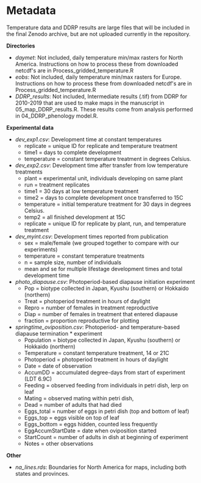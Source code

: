 # Metadata
Temperature data and DDRP results are large files that will be included in the final Zenodo archive, but are not uploaded currently in the repository.

**Directories**
* *daymet*: Not included, daily temperature min/max rasters for North America. Instructions on how to process these from downloaded netcdf's are in Process_gridded_temperature.R
* *eobs*: Not included, daily temperature min/max rasters for Europe. Instructions on how to process these from downloaded netcdf's are in Process_gridded_temperature.R
* *DDRP_results*: Not included, Intermediate results (.tif) from DDRP for 2010-2019 that are used to make maps in the manuscript in 05_map_DDRP_results.R. These results come from analysis performed in 04_DDRP_phenology model.R.

**Experimental data**
* *dev_exp1.csv*: Development time at constant temperatures
    * replicate = unique ID for replicate and temperature treatment
    * time1 = days to complete development
    * temperature = constant temperature treatment in degrees Celsius.
* *dev_exp2.csv*: Development time after transfer from low temperature treatments
    * plant = experimental unit, individuals developing on same plant
    * run = treatment replicates
    * time1 = 30 days at low temperature treatment
    * time2 = days to complete development once transferred to 15C
    * temperature = initial temperature treatment for 30 days in degrees Celsius.
    * temp2 = all finished development at 15C
    * replicate = unique ID for replicate by plant, run, and temperature treatment
* *dev_myint.csv*: Development times reported from publication
    * sex = male/female (we grouped together to compare with our experiments)
    * temperature = constant temperature treatments
    * n = sample size, number of individuals
    * mean and se for multiple lifestage development times and total development time
* *photo_diapause.csv*: Photoperiod-based diapause initiation experiment
    * Pop = biotype collected in Japan, Kyushu (southern) or Hokkaido (northern)
    * Treat = photoperiod treatment in hours of daylight
    * Repro = number of females in treatment reproductive
    * Diap = number of females in treatment that entered diapause
    * fraction = proportion reproductive for plotting
* *springtime_oviposition.csv*: Photoperiod- and temperature-based diapause termination * experiment
    * Population = biotype collected in Japan, Kyushu (southern) or Hokkaido (northern)
    * Temperature = constant temperature treatment, 14 or 21C
    * Photoperiod = photoperiod treatment in hours of daylight
    * Date = date of observation
    * AccumDD = accumulated degree-days from start of experiment (LDT 6.9C)
    * Feeding = observed feeding from individuals in petri dish, lerp on leaf
    * Mating = observed mating within petri dish,
    * Dead = number of adults that had died
    * Eggs_total = number of eggs in petri dish (top and bottom of leaf)
    * Eggs_top = eggs visible on top of leaf
    * Eggs_bottom = eggs hidden, counted less frequently
    * EggAccumStartDate = date when oviposition started
    * StartCount = number of adults in dish at beginning of experiment
    * Notes = other observations

**Other**
* *na_lines.rds*: Boundaries for North America for maps, including both states and provinces.

